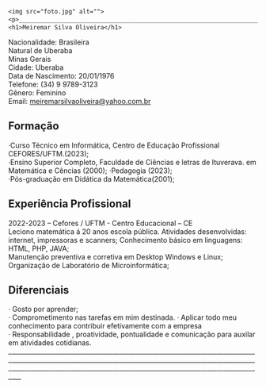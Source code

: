 <!DOCTYPE html>
<html lang="pt-br">
<head>
    <meta charset="UTF-8">
    <meta name="viewport" content="width=device-width, initial-scale=1.0">
    <title>Meu currículo</title>
</head>
<body>

    <img src="foto.jpg" alt=""> 
    <p>______________________________________________________________________________________________________________________________________________________________________________________________________________________________________________</p>
    <h1>Meiremar Silva Oliveira</h1> 
Nacionalidade: Brasileira  <br>
Natural de Uberaba                               
Minas Gerais <br>
Cidade: Uberaba                                 
Data de Nascimento: 20/01/1976 <br>
Telefone: (34) 9 9789-3123                       
Gênero: Feminino <br>
Email: meiremarsilvaoliveira@yahoo.com.br
<p></p>

<h2>Formação</h2>
·Curso Técnico em Informática, Centro de Educação Profissional CEFORES/UFTM.(2023); <br>
·Ensino Superior Completo, Faculdade de Ciências e letras de Ituverava. em Matemática e Cências (2000); 
·Pedagogia (2023); <br>
·Pós-graduação em Didática da Matemática(2001); 
<p></p>

<h2>Experiência Profissional</h2>
2022-2023 – Cefores / UFTM - Centro Educacional – CE   <br>
Leciono matemática á 20 anos escola pública.
Atividades desenvolvidas:    <br>
internet, impressoras e scanners;
Conhecimento básico em linguagens: HTML, PHP, JAVA;  <br>
 Manutenção preventiva e corretiva em Desktop Windows e Linux;
 Organização de Laboratório de Microinformática;   <br>
 <p></p>

<h2>Diferenciais</h2>
· Gosto por aprender;<br>
· Comprometimento nas tarefas em mim destinada.
· Aplicar todo meu conhecimento para contribuir efetivamente com a empresa <br>
· Responsabilidade , proatividade, pontualidade e comunicação para auxilar em atividades cotidianas.
______________________________________________________________________________________________________________________________________________________________________________________________________________________________________________
</body>
</html>

